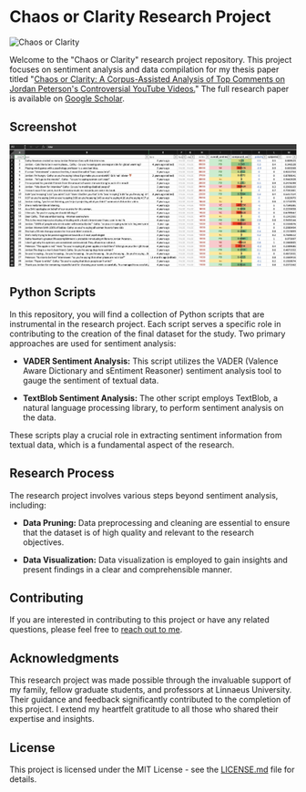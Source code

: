 # Chaos or Clarity Research Project

![Chaos or Clarity](jpgq.gif "Chaos or Clarity")

Welcome to the "Chaos or Clarity" research project repository. This project focuses on sentiment analysis and data compilation for my thesis paper titled "[Chaos or Clarity: A Corpus-Assisted Analysis of Top Comments on Jordan Peterson's Controversial YouTube Videos.](https://scholar.google.com/scholar?q=Chaos%20or%20Clarity%3A%20A%20Corpus-Assisted%20Analysis%20of%20Top%20Comments%20on%20Jordan%20Peterson%27s%20Controversial%20YouTube%20Videos)" The full research paper is available on [Google Scholar](https://scholar.google.com/scholar?q=Chaos%20or%20Clarity%3A%20A%20Corpus-Assisted%20Analysis%20of%20Top%20Comments%20on%20Jordan%20Peterson%27s%20Controversial%20YouTube%20Videos).

## Screenshot

![Screenshot](process.jpg "Screenshot")

## Python Scripts

In this repository, you will find a collection of Python scripts that are instrumental in the research project. Each script serves a specific role in contributing to the creation of the final dataset for the study. Two primary approaches are used for sentiment analysis:

- **VADER Sentiment Analysis:** This script utilizes the VADER (Valence Aware Dictionary and sEntiment Reasoner) sentiment analysis tool to gauge the sentiment of textual data.

- **TextBlob Sentiment Analysis:** The other script employs TextBlob, a natural language processing library, to perform sentiment analysis on the data.

These scripts play a crucial role in extracting sentiment information from textual data, which is a fundamental aspect of the research.

## Research Process

The research project involves various steps beyond sentiment analysis, including:

- **Data Pruning:** Data preprocessing and cleaning are essential to ensure that the dataset is of high quality and relevant to the research objectives.

- **Data Visualization:** Data visualization is employed to gain insights and present findings in a clear and comprehensible manner.

## Contributing

If you are interested in contributing to this project or have any related questions, please feel free to [reach out to me](mailto:behnam@baharmand.com).

## Acknowledgments

This research project was made possible through the invaluable support of my family, fellow graduate students, and professors at Linnaeus University. Their guidance and feedback significantly contributed to the completion of this project. I extend my heartfelt gratitude to all those who shared their expertise and insights.

## License

This project is licensed under the MIT License - see the [LICENSE.md](LICENSE.md) file for details.
